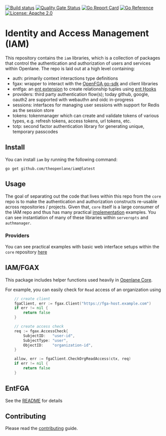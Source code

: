 [![Build status](https://badge.buildkite.com/3346f9d3732a143a78c4da3eb9dcb8f4e9616a64bebd0cbfbd.svg)](https://buildkite.com/theopenlane/iam)
[![Quality Gate Status](https://sonarcloud.io/api/project_badges/measure?project=theopenlane_iam&metric=alert_status)](https://sonarcloud.io/summary/new_code?id=theopenlane_iam)
[![Go Report Card](https://goreportcard.com/badge/github.com/theopenlane/iam)](https://goreportcard.com/report/github.com/theopenlane/iam)
[![Go Reference](https://pkg.go.dev/badge/github.com/theopenlane/iam.svg)](https://pkg.go.dev/github.com/theopenlane/iam)
[![License: Apache 2.0](https://img.shields.io/badge/License-Apache2.0-brightgreen.svg)](https://opensource.org/licenses/Apache-2.0)

# Identity and Access Management (IAM)

This repository contains the `iam` libraries, which is a collection of packages that control the authentication and authorization of users and services within Openlane. The repo is laid out at a high level containing:

- auth: primarily context interactions type definitions
- fgax: wrapper to interact with the [OpenFGA go-sdk](https://github.com/openfga/go-sdk) and client libraries
- entfga: an [ent extension](https://entgo.io/docs/extensions/) to create relationship tuples using [ent Hooks](https://entgo.io/docs/hooks/)
- providers: third party authentication flow(s); today github, google, oauth2 are supported with webauthn and oidc in-progress
- sessions: interfaces for managing user sessions with support for Redis as the session store
- tokens: tokenmanager which can create and validate tokens of various types, e.g. refresh tokens, access tokens, url tokens, etc.
- totp: second factor authentication library for generating unique, temporary passcodes

## Install

You can install `iam` by running the following command:

```shell
go get github.com/theopenlane/iam@latest
```

## Usage

The goal of separating out the code that lives within this repo from the `core` repo is to make the authentication and authorization constructs re-usable across repositories / projects. Given that, `core` itself is a large consumer of the IAM repo and thus has many practical [implementation](https://github.com/theopenlane/core/blob/main/internal/httpserve/authmanager/authmanager.go) examples. You can see instantiation of many of these libraries within `serveropts` and `authmanager`.

###  Providers

You can see practical examples with basic web interface setups within the `core` repository [here](https://github.com/theopenlane/core/tree/main/pkg/testutils)


## IAM/FGAX

This package includes helper functions used heavily in [Openlane Core](https://github.com/theopenlane/core/).

For example, you can easily check for `Read` access of an organization using

```go
	// create client
	fgaClient, err := fgax.Client("https://fga-host.example.com")
	if err != nil {
		return false
	}

	// create access check
	req := fgax.AccessCheck{
		SubjectID:   "user-id",
		SubjectType: "user",
		ObjectID:    "organization-id",
	}

	allow, err := fgaClient.CheckOrgReadAccess(ctx, req)
	if err != nil {
		return false
	}
```

## EntFGA

See the [README](./entfga/README.md) for details

## Contributing

Please read the [contributing](.github/CONTRIBUTING.md) guide.